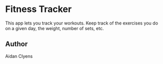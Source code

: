 # Fitness Tracker
This app lets you track your workouts. Keep track of the exercises you do on a given day, the weight, number of sets, etc.

## Author
Aidan Clyens
